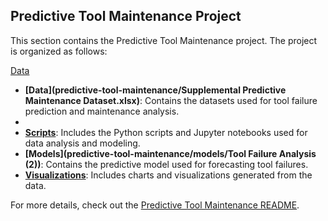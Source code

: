 ## Predictive Tool Maintenance Project

This section contains the Predictive Tool Maintenance project. The project is organized as follows:

[Data](https://github.com/jcooper2368/JCProjectCode/tree/main/predictive-tool-maintenance/data/Supplemental%20Predictive%20Maintenance%20Dataset.xlsx)




- **[Data](predictive-tool-maintenance/Supplemental Predictive Maintenance Dataset.xlsx)**: Contains the datasets used for tool failure prediction and maintenance analysis.
- 
- **[Scripts](predictive-tool-maintenance/scripts/)**: Includes the Python scripts and Jupyter notebooks used for data analysis and modeling.
- **[Models](predictive-tool-maintenance/models/Tool Failure Analysis (2))**: Contains the predictive model used for forecasting tool failures.
- **[Visualizations](predictive-tool-maintenance/visualizations/)**: Includes charts and visualizations generated from the data.

For more details, check out the [Predictive Tool Maintenance README](predictive-tool-maintenance/README.md).

